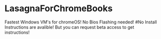 # LasagnaForChromeBooks
Fastest Windows VM's for chromeOS! No Bios Flashing needed!
#No Install Instructions are avalible! 
But you can request beta access to get instructions!
